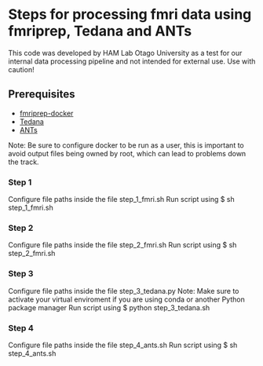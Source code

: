 # Steps for processing fmri data using fmriprep, Tedana and ANTs

This code was developed by HAM Lab Otago University as a test for our internal data processing pipeline and not intended for external use. Use with caution!

## Prerequisites

* [fmriprep-docker](https://fmriprep.org/en/stable/installation.html)
* [Tedana](https://tedana.readthedocs.io/en/stable/installation.html)
* [ANTs](https://github.com/ANTsX/ANTs/wiki/Compiling-ANTs-on-Linux-and-Mac-OS)

Note: Be sure to configure docker to be run as a user, this is important to avoid output files being owned by root, which can lead to problems down the track.

### Step 1

Configure file paths inside the file step_1_fmri.sh
Run script using $ sh step_1_fmri.sh

### Step 2 

Configure file paths inside the file step_2_fmri.sh
Run script using $ sh step_2_fmri.sh

### Step 3

Configure file paths inside the file step_3_tedana.py
Note: Make sure to activate your virtual enviroment if you are using conda or another Python package manager
Run script using $ python step_3_tedana.sh

### Step 4

Configure file paths inside the file step_4_ants.sh
Run script using $ sh step_4_ants.sh
